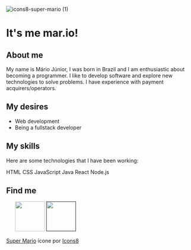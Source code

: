 ![icons8-super-mario (1)](https://github.com/Mariojuniorr/Mariojuniorr/assets/70456527/6a9470f3-679e-4bb5-b911-5a74c1eeea0d) 
  <div>
        <h1>It's me mar.io!</h1>
        <h2>About me</h2>
        <p>My name is Mário Júnior, I was born in Brazil and I am enthusiastic about becoming a programmer. I like to develop software and explore new technologies to solve problems. I have experience with payment acquirers/operators. </p>
        <h2>My desires</h2>
        <ul>
            <li>Web development</li>
            <li>Being a fullstack developer</li>
        </ul>
        <h2>My skills</h2>
        <p>Here are some technologies that I have been working:</p>
        <div>
            HTML
            CSS
            JavaScript
            Java
            React
            Node.js
        </div>
        <h2>Find me</h2>
        <ul>
            <a href="https://github.com/Mariojuniorr"><img src="https://cdn.jsdelivr.net/gh/devicons/devicon@latest/icons/github/github-original-wordmark.svg" width="80px"/></a>
            <a href=""><img src="https://cdn.jsdelivr.net/gh/devicons/devicon@latest/icons/linkedin/linkedin-original-wordmark.svg" width="80px"/></a>
            <a href="mailto:marioluciosantosjunior@outlook.com"></a>
        </ul>
    </div>
<a target="_blank" href="https://icons8.com/icon/g6wNf1i7lGer/super-mario">Super Mario</a> ícone por <a target="_blank" href="https://icons8.com">Icons8</a>
    
